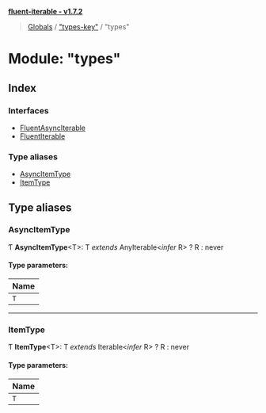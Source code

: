 **[fluent-iterable - v1.7.2](../README.md)**

> [Globals](../README.md) / ["types-key"](_types_key_.md) / "types"

# Module: "types"

## Index

### Interfaces

* [FluentAsyncIterable](../interfaces/_types_key_._types_.fluentasynciterable.md)
* [FluentIterable](../interfaces/_types_key_._types_.fluentiterable.md)

### Type aliases

* [AsyncItemType](_types_key_._types_.md#asyncitemtype)
* [ItemType](_types_key_._types_.md#itemtype)

## Type aliases

### AsyncItemType

Ƭ  **AsyncItemType**\<T>: T *extends* AnyIterable\<*infer* R> ? R : never

#### Type parameters:

Name |
------ |
`T` |

___

### ItemType

Ƭ  **ItemType**\<T>: T *extends* Iterable\<*infer* R> ? R : never

#### Type parameters:

Name |
------ |
`T` |
